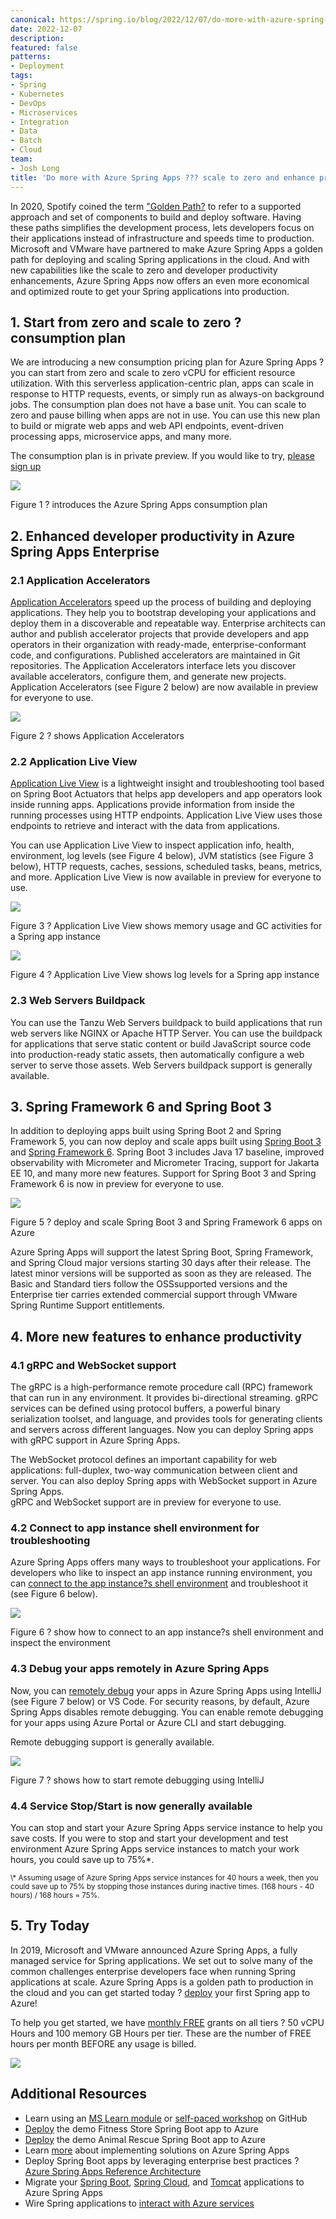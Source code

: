 ```yaml
---
canonical: https://spring.io/blog/2022/12/07/do-more-with-azure-spring-apps-scale-to-zero-and-enhance-productivity
date: 2022-12-07
description: 
featured: false
patterns:
- Deployment
tags:
- Spring
- Kubernetes
- DevOps
- Microservices
- Integration
- Data
- Batch
- Cloud
team:
- Josh Long
title: 'Do more with Azure Spring Apps ??? scale to zero and enhance productivity'
---
```


<div>
 <p>In 2020, Spotify coined the term <a href="https://engineering.atspotify.com/2020/08/how-we-use-golden-paths-to-solve-fragmentation-in-our-software-ecosystem/">"Golden Path?</a> to refer to a supported approach and set of components to build and deploy software. Having these paths simplifies the development process, lets developers focus on their applications instead of infrastructure and speeds time to production. Microsoft and VMware have partnered to make Azure Spring Apps a golden path for deploying and scaling Spring applications in the cloud. And with new capabilities like the scale to zero and developer productivity enhancements, Azure Spring Apps now offers an even more economical and optimized route to get your Spring applications into production.</p>
 <h2><a href="#1-start-from-zero-and-scale-to-zero-consumption-plan" class="anchor" name="1-start-from-zero-and-scale-to-zero-consumption-plan"></a>1. Start from zero and scale to zero ? consumption plan</h2>
 <p>We are introducing a new consumption pricing plan for Azure Spring Apps ? you can start from zero and scale to zero vCPU for efficient resource utilization. With this serverless application-centric plan, apps can scale in response to HTTP requests, events, or simply run as always-on background jobs. The consumption plan does not have a base unit. You can scale to zero and pause billing when apps are not in use. You can use this new plan to build or migrate web apps and web API endpoints, event-driven processing apps, microservice apps, and many more. </p>
 <p>The consumption plan is in private preview. If you would like to try, <a href="https://forms.office.com/pages/responsepage.aspx?id=v4j5cvGGr0GRqy180BHbR9e_wit0rN5LkLw5ybHCSYxUNkxHRDFHMkdNTDNFV1dCWE1CREZKSDRHNi4u">please sign up</a> </p>
 <img src="https://github.com/joshlong/blog-images/raw/master/do-more-with-spring-boot-3-2022-12-07/ASA-Consumption-Plan-2.jpg">
 <p>Figure 1 ? introduces the Azure Spring Apps consumption plan</p>
 <h2><a href="#2-enhanced-developer-productivity-in-azure-spring-apps-enterprise" class="anchor" name="2-enhanced-developer-productivity-in-azure-spring-apps-enterprise"></a>2. Enhanced developer productivity in Azure Spring Apps Enterprise</h2>
 <h3><a href="#2-1-application-accelerators" class="anchor" name="2-1-application-accelerators"></a>2.1 Application Accelerators</h3>
 <p><a href="https://learn.microsoft.com/en-us/azure/spring-apps/how-to-use-accelerator?tabs=Portal">Application Accelerators</a> speed up the process of building and deploying applications. They help you to bootstrap developing your applications and deploy them in a discoverable and repeatable way. Enterprise architects can author and publish accelerator projects that provide developers and app operators in their organization with ready-made, enterprise-conformant code, and configurations. Published accelerators are maintained in Git repositories. The Application Accelerators interface lets you discover available accelerators, configure them, and generate new projects. Application Accelerators (see Figure 2 below) are now available in preview for everyone to use.</p>
 <img src="https://github.com/joshlong/blog-images/raw/master/do-more-with-spring-boot-3-2022-12-07/application-accelerators.jpg">
 <p>Figure 2 ? shows Application Accelerators</p>
 <h3><a href="#2-2-application-live-view" class="anchor" name="2-2-application-live-view"></a>2.2 Application Live View</h3>
 <p><a href="https://learn.microsoft.com/en-us/azure/spring-apps/monitor-apps-by-application-live-view">Application Live View</a> is a lightweight insight and troubleshooting tool based on Spring Boot Actuators that helps app developers and app operators look inside running apps. Applications provide information from inside the running processes using HTTP endpoints. Application Live View uses those endpoints to retrieve and interact with the data from applications. </p>
 <p>You can use Application Live View to inspect application info, health, environment, log levels (see Figure 4 below), JVM statistics (see Figure 3 below), HTTP requests, caches, sessions, scheduled tasks, beans, metrics, and more. Application Live View is now available in preview for everyone to use.</p>
 <img src="https://github.com/joshlong/blog-images/raw/master/do-more-with-spring-boot-3-2022-12-07/catalog-service-memory-7.jpg">
 <p>Figure 3 ? Application Live View shows memory usage and GC activities for a Spring app instance</p>
 <img src="https://github.com/joshlong/blog-images/raw/master/do-more-with-spring-boot-3-2022-12-07/app-live-view-log-levels.jpg">
 <p>Figure 4 ? Application Live View shows log levels for a Spring app instance</p>
 <h3><a href="#2-3-web-servers-buildpack" class="anchor" name="2-3-web-servers-buildpack"></a>2.3 Web Servers Buildpack</h3>
 <p>You can use the Tanzu Web Servers buildpack to build applications that run web servers like NGINX or Apache HTTP Server. You can use the buildpack for applications that serve static content or build JavaScript source code into production-ready static assets, then automatically configure a web server to serve those assets. Web Servers buildpack support is generally available.</p>
 <h2><a href="#3-spring-framework-6-and-spring-boot-3" class="anchor" name="3-spring-framework-6-and-spring-boot-3"></a>3. Spring Framework 6 and Spring Boot 3</h2>
 <p>In addition to deploying apps built using Spring Boot 2 and Spring Framework 5, you can now deploy and scale apps built using <a href="https://spring.io/blog/2022/11/24/spring-boot-3-0-goes-ga">Spring Boot 3</a> and <a href="https://spring.io/blog/2022/11/16/spring-framework-6-0-goes-ga">Spring Framework 6</a>. Spring Boot 3 includes Java 17 baseline, improved observability with Micrometer and Micrometer Tracing, support for Jakarta EE 10, and many more new features. Support for Spring Boot 3 and Spring Framework 6 is now in preview for everyone to use.</p>
 <img src="https://github.com/joshlong/blog-images/raw/master/do-more-with-spring-boot-3-2022-12-07/SB3-SF6.jpg">
 <p>Figure 5 ? deploy and scale Spring Boot 3 and Spring Framework 6 apps on Azure</p>
 <p>Azure Spring Apps will support the latest Spring Boot, Spring Framework, and Spring Cloud major versions starting 30 days after their release. The latest minor versions will be supported as soon as they are released. The Basic and Standard tiers follow the OSSsupported versions and the Enterprise tier carries extended commercial support through VMware Spring Runtime Support entitlements.</p>
 <h2><a href="#4-more-new-features-to-enhance-productivity" class="anchor" name="4-more-new-features-to-enhance-productivity"></a>4. More new features to enhance productivity</h2>
 <h3><a href="#4-1-grpc-and-websocket-support" class="anchor" name="4-1-grpc-and-websocket-support"></a>4.1 gRPC and WebSocket support</h3>
 <p>The gRPC is a high-performance remote procedure call (RPC) framework that can run in any environment. It provides bi-directional streaming. gRPC services can be defined using protocol buffers, a powerful binary serialization toolset, and language, and provides tools for generating clients and servers across different languages. Now you can deploy Spring apps with gRPC support in Azure Spring Apps. </p>
 <p>The WebSocket protocol defines an important capability for web applications: full-duplex, two-way communication between client and server. You can also deploy Spring apps with WebSocket support in Azure Spring Apps.<br>gRPC and WebSocket support are in preview for everyone to use.</p>
 <h3><a href="#4-2-connect-to-app-instance-shell-environment-for-troubleshooting" class="anchor" name="4-2-connect-to-app-instance-shell-environment-for-troubleshooting"></a>4.2 Connect to app instance shell environment for troubleshooting</h3>
 <p>Azure Spring Apps offers many ways to troubleshoot your applications. For developers who like to inspect an app instance running environment, you can <a href="https://learn.microsoft.com/en-us/azure/spring-apps/how-to-connect-to-app-instance-for-troubleshooting?tabs=azure-portal">connect to the app instance?s shell environment</a> and troubleshoot it (see Figure 6 below). </p>
 <img src="https://github.com/joshlong/blog-images/raw/master/do-more-with-spring-boot-3-2022-12-07/connect-to-app-shell-environment-3.jpg">
 <p>Figure 6 ? show how to connect to an app instance?s shell environment and inspect the environment</p>
 <h3><a href="#4-3-debug-your-apps-remotely-in-azure-spring-apps" class="anchor" name="4-3-debug-your-apps-remotely-in-azure-spring-apps"></a>4.3 Debug your apps remotely in Azure Spring Apps</h3>
 <p>Now, you can <a href="https://learn.microsoft.com/en-us/azure/spring-apps/how-to-remote-debugging-app-instance?tabs=portal%2CIntellij-extension">remotely debug</a> your apps in Azure Spring Apps using IntelliJ (see Figure 7 below) or VS Code. For security reasons, by default, Azure Spring Apps disables remote debugging. You can enable remote debugging for your apps using Azure Portal or Azure CLI and start debugging. </p>
 <p>Remote debugging support is generally available.</p>
 <img src="https://github.com/joshlong/blog-images/raw/master/do-more-with-spring-boot-3-2022-12-07/remote-debug-spring-apps.jpeg">
 <p>Figure 7 ? shows how to start remote debugging using IntelliJ</p>
 <h3><a href="#4-4-service-stop-start-is-now-generally-available" class="anchor" name="4-4-service-stop-start-is-now-generally-available"></a>4.4 Service Stop/Start is now generally available</h3>
 <p>You can stop and start your Azure Spring Apps service instance to help you save costs. If you were to stop and start your development and test environment Azure Spring Apps service instances to match your work hours, you could save up to 75%*.</p><span style="font-size:smaller;">\* Assuming usage of Azure Spring Apps service instances for 40 hours a week, then you could save up to 75% by stopping those instances during inactive times. (168 hours - 40 hours) / 168 hours = 75%.</span>
 <h2><a href="#5-try-today" class="anchor" name="5-try-today"></a>5. Try Today</h2>
 <p>In 2019, Microsoft and VMware announced Azure Spring Apps, a fully managed service for Spring applications. We set out to solve many of the common challenges enterprise developers face when running Spring applications at scale. Azure Spring Apps is a golden path to production in the cloud and you can get started today ? <a href="https://learn.microsoft.com/en-us/azure/spring-apps/quickstart?tabs=Azure-CLI&amp;pivots=programming-language-java">deploy</a> your first Spring app to Azure! </p>
 <p>To help you get started, we have <a href="https://aka.ms/costs-less">monthly FREE</a> grants on all tiers ? 50 vCPU Hours and 100 memory GB Hours per tier. These are the number of FREE hours per month BEFORE any usage is billed. </p>
 <img src="https://github.com/joshlong/blog-images/raw/master/do-more-with-spring-boot-3-2022-12-07/Monthly-Free-Grants-3.jpg">
 <h2><a href="#additional-resources" class="anchor" name="additional-resources"></a>Additional Resources</h2>
 <ul>
  <li>Learn using an <a href="https://learn.microsoft.com/en-us/training/modules/azure-spring-cloud-workshop/">MS Learn module</a> or <a href="https://github.com/microsoft/azure-spring-cloud-training">self-paced workshop</a> on GitHub</li>
  <li><a href="https://github.com/Azure-Samples/acme-fitness-store">Deploy</a> the demo Fitness Store Spring Boot app to Azure</li>
  <li><a href="https://github.com/azure-samples/animal-rescue">Deploy</a> the demo Animal Rescue Spring Boot app to Azure</li>
  <li>Learn <a href="https://learn.microsoft.com/en-us/azure/spring-apps/">more</a> about implementing solutions on Azure Spring Apps</li>
  <li>Deploy Spring Boot apps by leveraging enterprise best practices ? <a href="https://learn.microsoft.com/en-us/azure/spring-apps/reference-architecture?tabs=azure-spring-standard">Azure Spring Apps Reference Architecture</a></li>
  <li>Migrate your <a href="https://learn.microsoft.com/en-us/azure/developer/java/migration/migrate-spring-boot-to-azure-spring-apps">Spring Boot</a>, <a href="https://learn.microsoft.com/en-us/azure/developer/java/migration/migrate-spring-cloud-to-azure-spring-apps?pivots=sc-standard-tier">Spring Cloud</a>, and <a href="https://learn.microsoft.com/en-us/azure/developer/java/migration/migrate-tomcat-to-azure-spring-apps">Tomcat</a> applications to Azure Spring Apps</li>
  <li>Wire Spring applications to <a href="https://learn.microsoft.com/en-us/azure/developer/java/spring-framework/">interact with Azure services</a></li>
 </ul>
</div>

